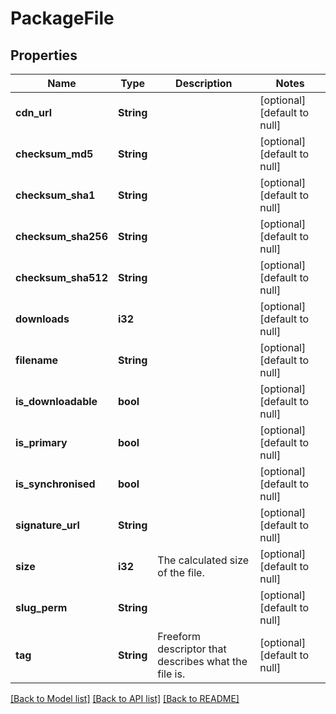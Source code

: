 # PackageFile

## Properties
Name | Type | Description | Notes
------------ | ------------- | ------------- | -------------
**cdn_url** | **String** |  | [optional] [default to null]
**checksum_md5** | **String** |  | [optional] [default to null]
**checksum_sha1** | **String** |  | [optional] [default to null]
**checksum_sha256** | **String** |  | [optional] [default to null]
**checksum_sha512** | **String** |  | [optional] [default to null]
**downloads** | **i32** |  | [optional] [default to null]
**filename** | **String** |  | [optional] [default to null]
**is_downloadable** | **bool** |  | [optional] [default to null]
**is_primary** | **bool** |  | [optional] [default to null]
**is_synchronised** | **bool** |  | [optional] [default to null]
**signature_url** | **String** |  | [optional] [default to null]
**size** | **i32** | The calculated size of the file. | [optional] [default to null]
**slug_perm** | **String** |  | [optional] [default to null]
**tag** | **String** | Freeform descriptor that describes what the file is. | [optional] [default to null]

[[Back to Model list]](../README.md#documentation-for-models) [[Back to API list]](../README.md#documentation-for-api-endpoints) [[Back to README]](../README.md)


